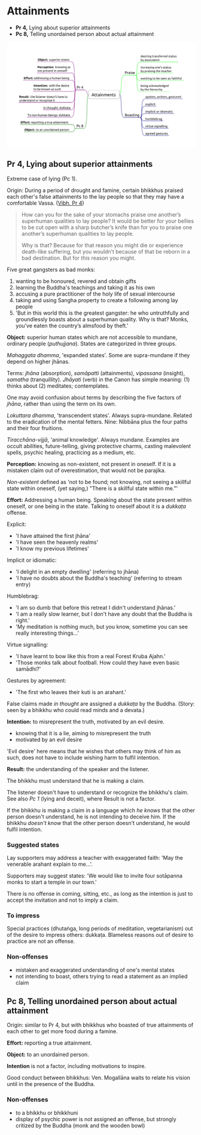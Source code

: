 # Attainments

-   **Pr 4,** Lying about superior attainments
-   **Pc 8,** Telling unordained person about actual attainment

![Attainments](./includes/mindmaps/attainments.png)

## Pr 4, Lying about superior attainments

Extreme case of lying (Pc 1).

Origin: During a period of drought and famine, certain bhikkhus praised each other's false attainments to the lay people so that they may have a comfortable Vassa. ([Vibh. Pr 4](https://suttacentral.net/pli-tv-bu-vb-pj4/en/brahmali))

> How can you for the sake of your stomachs praise one another’s superhuman
> qualities to lay people? It would be better for your bellies to be cut open
> with a sharp butcher’s knife than for you to praise one another’s superhuman
> qualities to lay people.
>
> Why is that? Because for that reason you might die or experience death-like
> suffering, but you wouldn’t because of that be reborn in a bad destination.
> But for *this* reason you might.

<!-- latex
\clearpage
-->

Five great gangsters as bad monks:

1. wanting to be honoured, revered and obtain gifts
2. learning the Buddha's teachings and taking it as his own
3. accusing a pure practitioner of the holy life of sexual intercourse
4. taking and using Sangha property to create a following among lay people
5. 'But in this world this is the greatest gangster: he who untruthfully and groundlessly boasts about a superhuman quality. Why is that? Monks, you’ve eaten the country’s almsfood by theft.'

**Object:** superior human states which are not accessible to mundane, ordinary people (*puthujjana*). States are categorized in three groups.

*Mahaggata dhamma*, 'expanded states'. Some are supra-mundane if they depend on higher jhānas.

Terms: *jhāna* (absorption), *samāpatti* (attainments), *vipassana* (insight), *samatha* (tranquillity). *Jhāyati* (verb) in the Canon has simple meaning: (1) thinks about (2) meditates; contemplates.

One may avoid confusion about terms by describing the five factors of *jhāna*, rather than using the term on its own.

*Lokuttara dhamma*, 'transcendent states'. Always supra-mundane. Related to the eradication of the mental fetters. Nine: Nibbāna plus the four paths and their four fruitions.

*Tiracchāna-vijjā*, 'animal knowledge'. Always mundane. Examples are occult abilities, future-telling, giving protective charms, casting malevolent spells, psychic healing, practicing as a medium, etc.

**Perception:** knowing as non-existent, not present in oneself. If it is a mistaken claim out of overestimation, that would not be parajika.

*Non-existent* defined as 'not to be found; not knowing, not seeing a skillful state within oneself, (yet saying,) "There is a skillful state within me."'

**Effort:** Addressing a human being. Speaking about the state present within oneself, or one being in the state. Talking to oneself about it is a *dukkaṭa* offense.

Explicit:

- 'I have attained the first jhāna'
- 'I have seen the heavenly realms'
- 'I know my previous lifetimes'

Implicit or idiomatic:

- 'I delight in an empty dwelling' (referring to jhāna)
- 'I have no doubts about the Buddha's teaching' (referring to stream entry)

Humblebrag:

- 'I am so dumb that before this retreat I didn't understand jhānas.'
- 'I am a really slow learner, but I don't have any doubt that the Buddha is right.'
- 'My meditation is nothing much, but you know, sometime you can see really interesting things...'

Virtue signalling:

- 'I have learnt to bow like this from a real Forest Kruba Ajahn.'
- 'Those monks talk about football. How could they have even basic samādhi?'

<!-- latex
\clearpage
-->

Gestures by agreement:

- 'The first who leaves their kuti is an arahant.'

False claims made *in thought* are assigned a *dukkaṭa* by the Buddha. (Story: seen by a bhikkhu who could read minds and a devata.)

**Intention:** to misrepresent the truth, motivated by an evil desire.

- knowing that it is a lie, aiming to misrepresent the truth
- motivated by an evil desire

'Evil desire' here means that he wishes that others may think of him as such, does not have to include wishing harm to fulfil intention.

**Result:** the understanding of the speaker and the listener.

The bhikkhu must understand that he is making a claim.

The listener doesn't have to understand or recognize the bhikkhu's claim. See also *Pc 1* (lying and deceit), where Result is not a factor.

If the bhikkhu is making a claim in a language which *he knows* that the other person doesn't understand, he is not intending to deceive him. If the bhikkhu *doesn't know* that the other person doesn't understand, he would fulfil intention.

### Suggested states

Lay supporters may address a teacher with exaggerated faith: 'May the venerable arahant explain to me...'.

Supporters may suggest states: 'We would like to invite four sotāpanna monks to start a temple in our town.'

There is no offense in coming, sitting, etc., as long as the intention is just to accept the invitation and not to imply a claim.

### To impress

Special practices (dhutaṅga, long periods of meditation, vegetarianism) out of the desire to impress others: dukkaṭa. Blameless reasons out of desire to practice are not an offense.

### Non-offenses

- mistaken and exaggerated understanding of one's mental states
- not intending to boast, others trying to read a statement as an implied claim

<!-- latex
\clearpage
-->

## Pc 8, Telling unordained person about actual attainment

Origin: similar to Pr 4, but with bhikkhus who boasted of true attainments of each other to get more food during a famine.

**Effort:** reporting a true attainment.

**Object:** to an unordained person.

**Intention** is not a factor, including motivations to inspire.

Good conduct between bhikkhus: Ven. Mogallāna waits to relate his vision until in the presence of the Buddha.

### Non-offenses

- to a bhikkhu or bhikkhuni
- display of psychic power is not assigned an offense, but strongly critized by the Buddha (monk and the wooden bowl)

